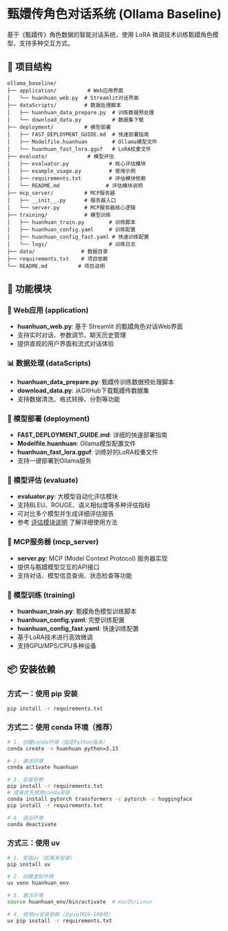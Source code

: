 # 甄嬛传角色对话系统 (Ollama Baseline)

基于《甄嬛传》角色数据的智能对话系统，使用 LoRA 微调技术训练甄嬛角色模型，支持多种交互方式。

## 📁 项目结构

```
ollama_baseline/
├── application/          # Web应用界面
│   └── huanhuan_web.py  # Streamlit对话界面
├── dataScripts/         # 数据处理脚本
│   ├── huanhuan_data_prepare.py  # 训练数据预处理
│   └── download_data.py          # 数据集下载
├── deployment/          # 模型部署
│   ├── FAST_DEPLOYMENT_GUIDE.md  # 快速部署指南
│   ├── Modelfile.huanhuan        # Ollama模型文件
│   └── huanhuan_fast_lora.gguf   # LoRA权重文件
├── evaluate/             # 模型评估
│   ├── evaluator.py             # 核心评估模块
│   ├── example_usage.py         # 使用示例
│   ├── requirements.txt         # 评估模块依赖
│   └── README.md               # 评估模块说明
├── mcp_server/          # MCP服务器
│   ├── __init__.py      # 服务器入口
│   └── server.py        # MCP服务器核心逻辑
├── training/            # 模型训练
│   ├── huanhuan_train.py        # 训练脚本
│   ├── huanhuan_config.yaml     # 训练配置
│   ├── huanhuan_config_fast.yaml # 快速训练配置
│   └── logs/                    # 训练日志
├── data/               # 数据目录
├── requirements.txt    # 项目依赖
└── README.md          # 项目说明
```

## 🚀 功能模块

### 📱 Web应用 (application)
- **huanhuan_web.py**: 基于 Streamlit 的甄嬛角色对话Web界面
- 支持实时对话、参数调节、聊天历史管理
- 提供直观的用户界面和流式对话体验

### 📊 数据处理 (dataScripts)
- **huanhuan_data_prepare.py**: 甄嬛传训练数据预处理脚本
- **download_data.py**: 从GitHub下载甄嬛传数据集
- 支持数据清洗、格式转换、分割等功能

### 🚀 模型部署 (deployment)
- **FAST_DEPLOYMENT_GUIDE.md**: 详细的快速部署指南
- **Modelfile.huanhuan**: Ollama模型配置文件
- **huanhuan_fast_lora.gguf**: 训练好的LoRA权重文件
- 支持一键部署到Ollama服务

### 🎯 模型评估 (evaluate)
- **evaluator.py**: 大模型自动化评估模块
- 支持BLEU、ROUGE、语义相似度等多种评估指标
- 可对比多个模型并生成详细评估报告
- 参考 [评估模块说明](evaluate/README.md) 了解详细使用方法

### 🔌 MCP服务器 (mcp_server)
- **server.py**: MCP (Model Context Protocol) 服务器实现
- 提供与甄嬛模型交互的API接口
- 支持对话、模型信息查询、状态检查等功能

### 🎯 模型训练 (training)
- **huanhuan_train.py**: 甄嬛角色模型训练脚本
- **huanhuan_config.yaml**: 完整训练配置
- **huanhuan_config_fast.yaml**: 快速训练配置
- 基于LoRA技术进行高效微调
- 支持GPU/MPS/CPU多种设备

## 📦 安装依赖

### 方式一：使用 pip 安装

```bash
pip install -r requirements.txt
```

### 方式二：使用 conda 环境（推荐）

```bash
# 1. 创建conda环境（指定Python版本）
conda create -n huanhuan python=3.13

# 2. 激活环境
conda activate huanhuan

# 3. 安装依赖
pip install -r requirements.txt
# 或者优先使用conda安装
conda install pytorch transformers -c pytorch -c huggingface
pip install -r requirements.txt

# 4. 退出环境
conda deactivate
```

### 方式三：使用 uv

```bash
# 1. 安装uv（如果未安装）
pip install uv

# 2. 创建虚拟环境
uv venv huanhuan_env

# 3. 激活环境
source huanhuan_env/bin/activate  # macOS/Linux

# 4. 使用uv安装依赖（比pip快10-100倍）
uv pip install -r requirements.txt
```